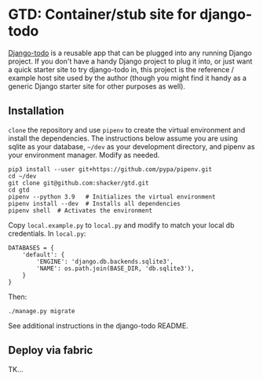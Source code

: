 # GTD: Container/stub site for django-todo

[Django-todo](https://github.com/shacker/django-todo) is a reusable app that can be plugged into any running Django
project. If you don't have a handy Django project to plug it into, or just want a quick starter site to try django-todo
in, this project is the reference / example host site used by the author (though you might find it handy as a generic
Django starter site for other purposes as well).

## Installation

`clone` the repository and use `pipenv` to create the virtual environment and install the dependencies. The instructions below assume you are using sqlite as your database, `~/dev` as your development directory, and pipenv as your environment manager. Modify as needed.

```
pip3 install --user git+https://github.com/pypa/pipenv.git
cd ~/dev
git clone git@github.com:shacker/gtd.git
cd gtd
pipenv --python 3.9   # Initializes the virtual environment
pipenv install --dev  # Installs all dependencies
pipenv shell  # Activates the environment
```

Copy `local.example.py` to `local.py` and modify to match your local db credentials. In `local.py`:

```
DATABASES = {
    'default': {
        'ENGINE': 'django.db.backends.sqlite3',
        'NAME': os.path.join(BASE_DIR, 'db.sqlite3'),
    }
}
```

Then:

`./manage.py migrate`

See additional instructions in the django-todo README.

## Deploy via fabric

TK...
